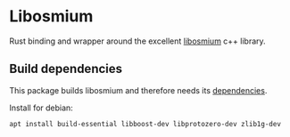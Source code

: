# Libosmium

Rust binding and wrapper around the excellent [libosmium](https://osmcode.org/libosmium/) c++ library.

## Build dependencies

This package builds libosmium and therefore needs its [dependencies](https://osmcode.org/libosmium/manual.html#dependencies).

Install for debian:
```bash
apt install build-essential libboost-dev libprotozero-dev zlib1g-dev
```
